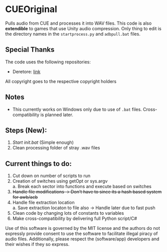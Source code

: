 # CUEOriginal

Pulls audio from CUE and processes it into WAV files. This code is also **extendible** to games that use Unity audio compression. Only thing to edit is the directory names in the ```startprocess.py``` and ```adbpull.bat``` files.

## Special Thanks
The code uses the following repositories:

- Deretore: [link](https://github.com/OpenCGSS/DereTore)

All copyright goes to the respective copyright holders
## Notes
- This currently works on Windows only due to use of ```.bat``` files. Cross-compatibility is planned later.
## Steps (New):
1. *Start init.bat* (Simple enough)
3. Clean processing folder of stray .wav files

## Current things to do:
1. Cut down on number of scripts to run
3. Creation of switches using getOpt or sys.argv
<br/>a. Break each sector into functions and execute based on switches
4. ~~Handle file modifications -> Don't have to since its a hash based system for awb/acb~~
5. Handle file extraction location
<br/>a. Save extraction locaton to file also -> Handle later due to fast push
6. Clean code by changing lots of constants to variables
7. Make cross-compatibility by delivering full Python script/C#

Use of this software is governed by the MIT license and the authors do not expressly provide consent to use the software to facilitate illegal piracy of audio files. Additionally, please respect the (software/app) developers and their wishes if they so express.
